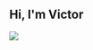 ## Hi, I'm Victor
<a href="https://linkedin.com"><img src="https://img.shields.io/badge/-LinkedIn-16ba87304?&style=for-the-badge&logo=linkedin&logoColor=white" /></a>
